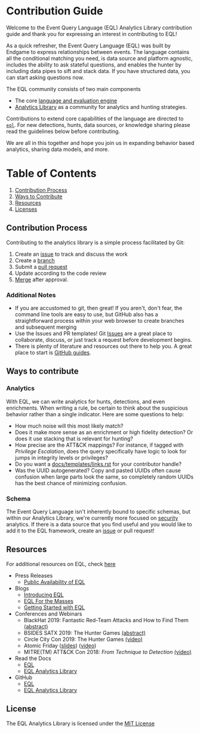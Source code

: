 # Contribution Guide
Welcome to the Event Query Language (EQL) Analytics Library contribution guide and thank you for expressing an interest in contributing to EQL!

As a quick refresher, the Event Query Language (EQL) was built by Endgame to express relationships between events. The language contains all the conditional matching you need, is data source and platform agnostic, includes the ability to ask stateful questions, and enables the hunter by including data pipes to sift and stack data. If you have structured data, you can start asking questions now. 

The EQL community consists of two main components
* The core [language and evaluation engine](https://eql.readthedocs.io) 
* [Analytics Library](https://eqllib.readthedocs.io/) as a community for analytics and hunting strategies.

Contributions to extend core capabilities of the language are directed to [``eql``](https://github.com/endgameinc/eql). For new detections, hunts, data sources, or knowledge sharing please read the guidelines below before contributing.

We are all in this together and hope you join us in expanding behavior based analytics, sharing data models, and more.

# Table of Contents
1. [Contribution Process](#contribution-process)
2. [Ways to Contribute](#ways-to-contribute)
3. [Resources](#resources)
4. [Licenses](#licenses)

## Contribution Process
Contributing to the analytics library is a simple process facilitated by Git:

1. Create an [issue](https://github.com/endgameinc/eqllib/issues) to track and discuss the work
2. Create a [branch](https://help.github.com/en/articles/about-branches)
3. Submit a [pull request](https://help.github.com/en/articles/about-pull-requests)
4. Update according to the code review
5. [Merge](https://help.github.com/en/articles/merging-a-pull-request) after approval.

### Additional Notes

* If you are accustomed to git, then great! If you aren't, don't fear, the command line tools are easy to use, but GitHub also has a straightforward process within your web browser to create branches and subsequent merging
* Use the Issues and PR templates! Git [Issues](https://github.com/endgameinc/eqllib/issues) are a great place to collaborate, discuss, or just track a request before development begins.
* There is plenty of literature and resources out there to help you. A great place to start is [GitHub guides](https://guides.github.com/).

## Ways to contribute
  
### Analytics
  
With EQL, we can write analytics for hunts, detections, and even enrichments. When writing a rule, be certain to think about the suspicious behavior rather than a single indicator. Here are some questions to help:
  
 - How much noise will this most likely match?
 - Does it make more sense as an enrichment or high fidelity detection? Or does it use stacking that is relevant for hunting?
 - How precise are the ATT&CK mappings? For instance, if tagged with *Privilege Escalation*, does the query specifically have logic to look for jumps in integrity levels or privileges?
 - Do you want a [docs/templates/links.rst](https://github.com/endgameinc/eqllib/blob/master/docs/_templates/links.rst) for your contributor handle?
 - Was the UUID autogenerated? Copy and pasted UUIDs often cause confusion when large parts look the same, so completely random UUIDs has the best chance of minimizing confusion.
 
### Schema

The Event Query Language isn't inherently bound to specific schemas, but within our Analytics Library, we're currently more focused on [security](https://eqllib.readthedocs.io/en/latest/schemas.html#security-events) analytics. If there is a data source that you find useful and you would like to add it to the EQL framework, create an [issue](https://github.com/endgameinc/eqllib/issues) or pull request!


## Resources
For additional resources on EQL, check [here](https://eql.readthedocs.io/en/latest/resources.html)

* Press Releases
  * [Public Availability of EQL](https://www.endgame.com/news/press-releases/endgame-announces-public-availability-eql)
* Blogs
  * [Introducing EQL](https://www.endgame.com/blog/technical-blog/introducing-event-query-language)
  * [EQL For the Masses](https://www.endgame.com/blog/technical-blog/eql-for-the-masses)
  * [Getting Started with EQL](https://www.endgame.com/blog/technical-blog/getting-started-eql)
* Conferences and Webinars
  * BlackHat 2019: Fantastic Red-Team Attacks and How to Find Them [(abstract)](https://www.blackhat.com/us-19/briefings/schedule/index.html#fantastic-red-team-attacks-and-how-to-find-them-16540)
  * BSIDES SATX 2019: The Hunter Games [(abstract)](https://www.bsidessatx.com/presentations-2019.html)
  * Circle City Con 2019: The Hunter Games [(video)](https://www.youtube.com/watch?v=K47gX3WHcm8)
  * Atomic Friday ([slides](https://eql.readthedocs.io/en/latest/_static/eql-crash-course.pdf)) ([video](https://www.youtube.com/watch?v=yvqxS5Bjc-s))
  * MITRE(TM) ATT&CK Con 2018: *From Technique to Detection*  [(video)](https://www.youtube.com/watch?v=a3hIIzJrH14)
* Read the Docs
  * [EQL](https://eql.readthedocs.io/)
  * [EQL Analytics Library](https://eqllib.readthedocs.io/)
* GitHub
  * [EQL](https://github.com/endgameinc/eql)
  * [EQL Analytics Library](https://github.com/endgameinc/eqllib)
  
## License
The EQL Analytics Library is licensed under the [MIT License](https://github.com/endgameinc/eqllib/blob/master/LICENSE)
